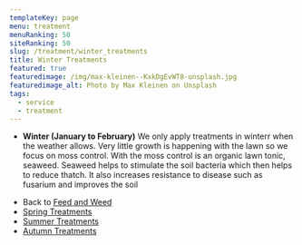 ```yaml
---
templateKey: page
menu: treatment
menuRanking: 50
siteRanking: 50
slug: /treatment/winter_treatments
title: Winter Treatments
featured: true
featuredimage: /img/max-kleinen--KxkDgEvWT8-unsplash.jpg
featuredimage_alt: Photo by Max Kleinen on Unsplash
tags:
  - service
  - treatment
---
```


* **Winter (January to February)**
  We only apply treatments in winterr when the weather allows. Very little growth is happening with the lawn so we focus on moss control.  With the moss control is an organic lawn tonic, seaweed.  Seaweed helps to stimulate the soil bacteria which then helps to reduce thatch.  It also increases resistance to disease such as fusarium and improves the soil


- Back to [Feed and Weed](/service/essential_treatments)
- [Spring Treatments](/service/spring_treatments)
- [Summer Treatments](/service/summer_treatments)
- [Autumn Treatments](/service/autumn_treatments)